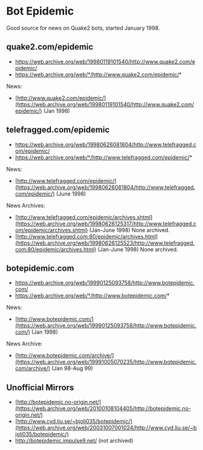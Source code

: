 # Bot Epidemic

Good source for news on Quake2 bots, started January 1998.

## quake2.com/epidemic

* https://web.archive.org/web/19980119101540/http://www.quake2.com/epidemic/
* https://web.archive.org/web/*/http://www.quake2.com/epidemic/*

News:

* [http://www.quake2.com/epidemic/](https://web.archive.org/web/19980119101540/http://www.quake2.com/epidemic/) (Jan 1998)


## telefragged.com/epidemic

* https://web.archive.org/web/19980626081804/http://www.telefragged.com/epidemic/
* https://web.archive.org/web/*/http://www.telefragged.com/epidemic/*

News:

* [http://www.telefragged.com/epidemic/](https://web.archive.org/web/19980626081804/http://www.telefragged.com/epidemic/) (June 1998)

News Archives:

* [http://www.telefragged.com/epidemic/archives.shtml](https://web.archive.org/web/19980626125317/http://www.telefragged.com/epidemic/archives.shtml) (Jan-June 1998) None archived.
* [http://www.telefragged.com:80/epidemic/archives.html](https://web.archive.org/web/19980626125523/http://www.telefragged.com:80/epidemic/archives.html) (Jan-June 1998) None archived.


## botepidemic.com

* https://web.archive.org/web/19990125093758/http://www.botepidemic.com/
* https://web.archive.org/web/*/http://www.botepidemic.com/*

News:

* [http://www.botepidemic.com/](https://web.archive.org/web/19990125093758/http://www.botepidemic.com/) (Jan 1998)

News Archive:

* [http://www.botepidemic.com/archive/](https://web.archive.org/web/19991005070235/http://www.botepidemic.com/archive/) (Jan 98-Aug 99)


## Unofficial Mirrors

* [http://botepidemic.no-origin.net/](https://web.archive.org/web/20100108104405/http://botepidemic.no-origin.net/)
* [http://www.cyd.liu.se/~bjoli035/botepidemic/](https://web.archive.org/web/20031007001024/http://www.cyd.liu.se/~bjoli035/botepidemic/)
* http://botepidemic.impulse9.net/ (not archived)